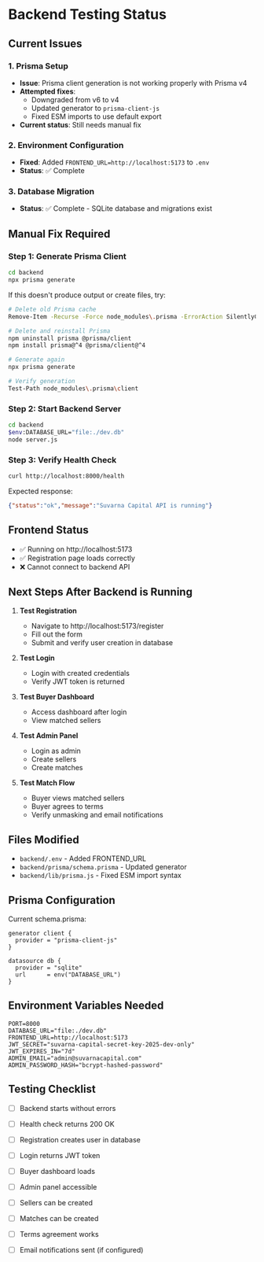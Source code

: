 # Backend Testing Status

## Current Issues

### 1. Prisma Setup
- **Issue**: Prisma client generation is not working properly with Prisma v4
- **Attempted fixes**:
  - Downgraded from v6 to v4
  - Updated generator to `prisma-client-js`
  - Fixed ESM imports to use default export
- **Current status**: Still needs manual fix

### 2. Environment Configuration
- **Fixed**: Added `FRONTEND_URL=http://localhost:5173` to `.env`
- **Status**: ✅ Complete

### 3. Database Migration
- **Status**: ✅ Complete - SQLite database and migrations exist

## Manual Fix Required

### Step 1: Generate Prisma Client
```bash
cd backend
npx prisma generate
```

If this doesn't produce output or create files, try:

```bash
# Delete old Prisma cache
Remove-Item -Recurse -Force node_modules\.prisma -ErrorAction SilentlyContinue

# Delete and reinstall Prisma
npm uninstall prisma @prisma/client
npm install prisma@^4 @prisma/client@^4

# Generate again
npx prisma generate

# Verify generation
Test-Path node_modules\.prisma\client
```

### Step 2: Start Backend Server
```bash
cd backend
$env:DATABASE_URL="file:./dev.db"
node server.js
```

### Step 3: Verify Health Check
```bash
curl http://localhost:8000/health
```

Expected response:
```json
{"status":"ok","message":"Suvarna Capital API is running"}
```

## Frontend Status
- ✅ Running on http://localhost:5173
- ✅ Registration page loads correctly
- ❌ Cannot connect to backend API

## Next Steps After Backend is Running

1. **Test Registration**
   - Navigate to http://localhost:5173/register
   - Fill out the form
   - Submit and verify user creation in database

2. **Test Login**
   - Login with created credentials
   - Verify JWT token is returned

3. **Test Buyer Dashboard**
   - Access dashboard after login
   - View matched sellers

4. **Test Admin Panel**
   - Login as admin
   - Create sellers
   - Create matches

5. **Test Match Flow**
   - Buyer views matched sellers
   - Buyer agrees to terms
   - Verify unmasking and email notifications

## Files Modified
- `backend/.env` - Added FRONTEND_URL
- `backend/prisma/schema.prisma` - Updated generator
- `backend/lib/prisma.js` - Fixed ESM import syntax

## Prisma Configuration
Current schema.prisma:
```prisma
generator client {
  provider = "prisma-client-js"
}

datasource db {
  provider = "sqlite"
  url      = env("DATABASE_URL")
}
```

## Environment Variables Needed
```env
PORT=8000
DATABASE_URL="file:./dev.db"
FRONTEND_URL=http://localhost:5173
JWT_SECRET="suvarna-capital-secret-key-2025-dev-only"
JWT_EXPIRES_IN="7d"
ADMIN_EMAIL="admin@suvarnacapital.com"
ADMIN_PASSWORD_HASH="bcrypt-hashed-password"
```

## Testing Checklist
- [ ] Backend starts without errors
- [ ] Health check returns 200 OK
- [ ] Registration creates user in database
- [ ] Login returns JWT token
- [ ] Buyer dashboard loads
- [ ] Admin panel accessible
- [ ] Sellers can be created
- [ ] Matches can be created
- [ ] Terms agreement works
- [ ] Email notifications sent (if configured)

